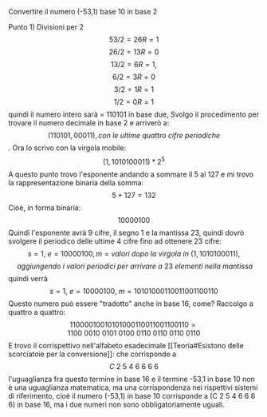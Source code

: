 Convertire il numero (-53,1) base 10 in base 2

Punto 1) Divisioni per 2
$$ 53/2 = 26 R=1 $$$$ 26/2 = 13 R=0$$$$ 13/2 = 6 R=1, $$$$
6/2 = 3 R=0$$ $$ 3/2= 1 R=1$$$$
1/2 = 0 R=1$$quindi il numero intero sarà = 110101 in base due,
Svolgo il procedimento per trovare il numero decimale in base 2 e arriverò a:
$$ (110101,00011), con~le ~ultime~quattro~cifre~periodiche$$.
Ora lo scrivo con la virgola mobile:
$$(1,1010100011) * 2^5 $$
A questo punto trovo l'esponente andando a sommare il 5 al 127 e mi trovo la  rappresentazione binaria della somma: $$5+127 = 132$$
Cioè, in forma binaria:
$$10000100$$
Quindi l'esponente avrà 9 cifre, il segno 1 e la mantissa 23, quindi dovrò svolgere il periodico delle ultime 4 cifre fino ad ottenere 23 cifre:
$$ s = 1,~e =10000100, m = valori~dopo~la~virgola~in~ (1,1010100011),$$$$ ~aggiungendo~i~valori~periodici~per~arrivare~a~23~elementi~nella~mantissa $$
quindi verrà  $$ s = 1,~e =10000100,~m = 10101000110011001100110 $$
Questo numero può essere "tradotto" anche in base 16, come?
Raccolgo a quattro a quattro: 
$$ 11000010010101000110011001100110=1100~0010~0101~0100~0110~0110~0110~0110 $$
E trovo il corrispettivo nell'alfabeto esadecimale 
[[Teoria#Esistono delle scorciatoie per la conversione]]:
che corrisponde a $$ C~2~5~4~6~6~6~6 $$
l'uguaglianza fra questo termine in base 16 e il termine -53,1 in base 10 non è una uguaglianza matematica, ma una corrispondenza nei rispettivi sistemi di riferimento, cioè il numero (-53,1) in base 10 corrisponde a (C 2 5 4 6 6 6 6) in base 16, ma i due numeri non sono obbligatoriamente uguali.